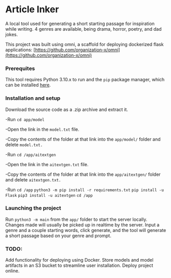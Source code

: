 # Article Inker
A local tool used for generating a short starting passage for inspiration while writing. 4 genres are available, being drama, horror, poetry, and dad jokes.

This project was built using omni, a scaffold for deploying dockerized flask applications: [https://github.com/organization-x/omni](https://github.com/organization-x/omni)

### Prerequites
This tool requires Python 3.10.x to run and the `pip` package manager, which can be installed [here](https://pip.pypa.io/en/stable/installation/).

### Installation and setup
Download the source code as a .zip archive and extract it.

-Run `cd app/model`

-Open the link in the `model.txt` file.

-Copy the contents of the folder at that link into the `app/model/` folder and delete `model.txt.`

-Run `cd /app/aitextgen` 

-Open the link in the `aitextgen.txt` file.

-Copy the contents of the folder at that link into the `app/aitextgen/` folder and delete `aitextgen.txt.`

-Run 
`cd /app` 
`python3 -m pip install -r requirements.txt`
`pip install -u Flask`
`pip3 install -u aitextgen`
`cd /app`

### Launching the project
Run `python3 -m main` from the `app/` folder to start the server locally. Changes made will usually be picked up in realtime by the server. Input a genre and a couple starting words, click generate, and the tool will generate a short passage based on your genre and prompt.

### TODO:
Add functionality for deploying using Docker.
Store models and model artifacts in an S3 bucket to streamline user installation.
Deploy project online.
